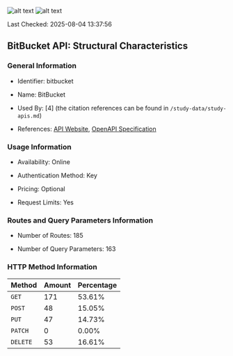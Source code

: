 ![alt text](https://img.shields.io/badge/OpenAPI_Specification-Valid-brightgreen.svg) ![alt text](https://img.shields.io/badge/Server_URL-Valid-brightgreen.svg) 

Last Checked: 2025-08-04 13:37:56

## BitBucket API: Structural Characteristics

### General Information

- Identifier: bitbucket

- Name: BitBucket

- Used By: [4] (the citation references can be found in `/study-data/study-apis.md`)

- References: [API Website](https://developer.atlassian.com/cloud/bitbucket/rest), [OpenAPI Specification](https://dac-static.atlassian.com/cloud/bitbucket/swagger.v3.json)

### Usage Information

- Availability: Online

- Authentication Method: Key

- Pricing: Optional

- Request Limits: Yes

### Routes and Query Parameters Information

- Number of Routes: 185

- Number of Query Parameters: 163

### HTTP Method Information

| Method | Amount | Percentage |
|--------|--------|------------|
| `GET` | 171 | 53.61% |
| `POST` | 48 | 15.05% |
| `PUT` | 47 | 14.73% |
| `PATCH` | 0 | 0.00% |
| `DELETE` | 53 | 16.61% |
